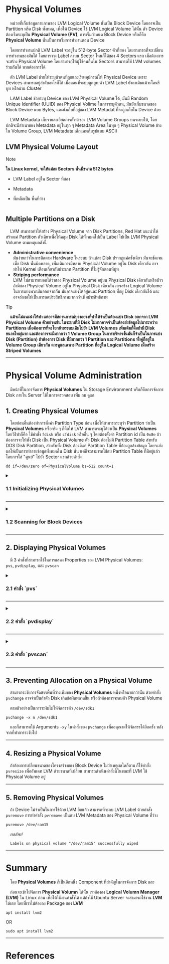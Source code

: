 # Physical Volumes

&emsp;หน่วยที่เก็บข้อมูลกายภาพของ LVM Logical Volume นั้นเป็น Block Device โดยอาจเป็น Partition หรือ Disk ทั้งหมด, เพื่อให้
Device ใช้ LVM Logical Volume ได้นั้น ตัว Device ต้องเริ่มระบุเป็น **Physical Volume (PV)**, การเริ่มกำหนด Block Device
หรือก็คือ **Physical Volume** นั้นเป็นการเริ่มการทำงานตอน Device

&emsp;โดยการทำงานปกติ LVM Label จะอยู่ใน 512-byte Sector ตัวที่สอง โดยสามารถที่จะเปลี่ยนการทำงานของมันได้ โดยการวาง Label ลงบน
Sector ไหนก็ได้ของ 4 Sectors แรก เมื่อต้องการจะสร้าง Physical Volume โดยสามารถให้ผู้ใช้คนอื่นใน Sectors สามารถใช้ LVM
volumes ร่วมกันได้ หากต้องการได้

&emsp;ตัว LVM Label ช่วยให้ระบุตัวตนที่ถูกและเรียงอุปกรณ์ให้ Physical Device เพราะ Devices สามารถอยู่ลำดับอะไรก็ได้
เมื่อตอนที่ระบบถูกบูท ตัว LVM Label ยังคงเดิมแม้จะโดนรีบูท หรือผ่าน Cluster

&emsp;LAM Label ช่วยระบุ Device ของ LVM Physical Volume ได้, มันมี Random Unique Identifier (UUID) ของ Physical Volime
ในการระบุตัวตน, มันยังเก็บขนาดของ Block Device แบบ Bytes, และยังเก็บที่อยู่ของ LVM Metadat ที่จะถูกเก็บใน Device ด้วย

&emsp;LVM Metadata เก็บรายละเอียดการตั้งค่าของ LVM Volume Groups บนระบบให้, โดยปกติจะมีสำเนาของ Metadata อยู่ในทุก ๆ Metadata
Area ในทุก ๆ Physical Volume ข้างใน Volume Group, LVM Metadata เล็กและเก็บรูปแบบ ASCII

## LVM Physical Volume Layout

> [!Note]
> **ใน Linux kernel, จะให้แต่ละ Sectors นั้นมีขนาด 512 bytes**

- LVM Label อยู่ใน Sector ที่สอง
- Metadata
- ที่เหลือเป็น พื้นที่ว่าง

  <img alt="" src="https://access.redhat.com/webassets/avalon/d/Red_Hat_Enterprise_Linux-7-Logical_Volume_Manager_Administration-en-US/images/58b3a6c097c618cfcb03163c5cad5d16/physvol.png">

## Multiple Partitions on a Disk

&emsp;LVM สามารถทำให้สร้าง Physical Volume จาก Disk Partitions, Red Hat แนะนำให้สร้างแค่ Partition ตัวเดียวเพื่อให้คลุม Disk
ได้ทั้งหมดไปเป็น Label ไปเป็น LVM Physical Volume ตามเหตุผลดังนี้

- **Administrative convenience**<br>
  มันง่ายกว่าในการติดตาม Hardware ในระบบ ถ้าแต่ละ Disk ปรากฏแค่ครั้งเดียว มันจะชัดเจนเมื่อ Disk นั้นผิดพลาด,
  เพิ่มเติมการมีหลาย Physical Volume อยู่ใน Disk เดียวกัน อาจทำให้ Kernel เตือนเกี่ยวกับประเภท Partition
  ที่ไม่รู้จักตอนที่บูท
- **Striping performance**<br>
  LVM ไม่สามารถบอกได้ว่าสอง Physical Volume อยู่บน Physical Disk เดียวกันหรือป่าว ถ้ามีสอง Physical Volume อยู่ใน
  Physical Disk เดียวกัน การสร้าง Logical Volume ในการแบ่งพวกมันออกจากกัน มันอาจแบ่งให้อยู่คนละ Partition ที่อยู่ Disk
  เดียวกันได้ และอาจส่งผลให้เป็นการลดประสิทธิภาพมากกว่าเพิ่มประสิทธิภาพ

> [!Tip]
> **&emsp;แม้จะไม่แนะนำให้ทำ แต่อาจมีสถานการณ์บางอย่างที่ทำให้จำเป็นต้องแบ่ง Disk ออกจาก LVM Physical Volume ตัวอย่างเช่น
> ในระบบที่มี Disk ไม่มากอาจจำเป็นต้องส่งข้อมูลไปมาระหว่าง Partitions เมื่อต้องการที่จะโยกย้ายระบบเดิมไปยัง LVM Volumes
> เพิ่มเติมก็คือถ้ามี Disk ขนาดใหญ่มาก และต้องการจะมีมากกว่า 1 Volume Group ในการบริหารงั้นมันก็จำเป็นในการแบ่ง Disk (Partition)
> ถ้าต้องการ Disk ที่มีมากกว่า 1 Partition และ Partitions ทั้งคู่ก็อยู่ใน Volume Group เดียวกัน ควรดูแลเฉพาะ
> Partition ที่อยู่ใน Logical Volume เมื่อสร้าง Striped Volumes**

<hr />

# Physical Volume Administration
&emsp;มีหน้าที่ในการจัดการ **Physical Volumes** ใน Storage Environment หรือก็คือการจัดการ Disk ภายใน Server ใช้ในการตรวจสอบ เพิ่ม ลบ ดูแล

## 1. Creating Physical Volumes
&emsp;โดยก่อนอื่นต้องทำการตั้งค่า Partition Type ก่อน เพื่อให้สามารถระบุว่า Partition ว่าเป็น **Physical Volumes** หรือจริง ๆ ก็คือให้ LVM สามารถระบุได้ว่าเป็น **Physical Volumes** โดยวิธีทำก็คือ
ใช้คำสั่ง `fdisk` หรือ `cfdisk` หรืออื่น ๆ โดยต้องตั้งค่า Partition id เป็น `0x8e` ถ้าต้องการจะให้ทั้ง Disk เป็น Physical Volume ตัว Disk ต้องไม่มี Partition Table สำหรับ DOS Disk Partition, สำหรับทั้ง Disk ต้องมีแค่ Partition Table ที่ต้องถูกล้างข้อมูล โดยจะส่งผลให้เป็นการทำลายข้อมูลทั้งหมดใน Disk นั้น แต่ก็จะสามารถใช้ลบ Partition Table ที่มีอยู่แล้ว โดยการใส่ "ศูนย์" ไปยัง Sector แรกด้วยคำสั่ง
```
dd if=/dev/zero of=PhysicalVolume bs=512 count=1
```

<details>

<summary><h3>1.1 Initializing Physical Volumes</h3></summary>

- ใช้คำสั่ง `pvcreate` ในการเริ่มสร้าง Block Device ที่ใช้ในการเป็น Physical Volume การเริ่มต้นจะคล้ายคลึงกับการจัดรูปแบบระบบไฟล์
- โดยตามคำสั่งที่ใช้ในการสร้างคือ `/dev/sdd`, `/dev/sde`, และ `/dev/sdf` เป็น LVM Physical Volumes ที่จะใช้ในภายหลัง โดยเป็นส่วนของ LVM Logical Volumes
```
pvcreate /dev/sdd /dev/sde /dev/sdf
```
- ในการที่ต้องการสร้างเป็น Partitions มากกว่าเป็นทั้งหมดของ Disk รันคำสั่ง
<br>`pvcreate` ของ Partition ตามดังตัวอย่างในการเริ่ม Partition `/dev/hdb1` โดยเป็น LVM Physical Volume สำหรับใช้กับส่วนของ LVM Logical Volume
```
pvcreate /dev/hdb1
```
</details>

<hr />

<details>
  
<summary><h3>1.2 Scanning for Block Devices</h3></summary>

&emsp;สามารถสแกนหา Block Devices ที่จะได้ใช้เป็น **Physical Volumes** โดยใช้คำสั่ง `lvmdiskscan` ตามดังนี้ 

```
lvmdiskscan
```
&emsp;_ผลลัพท์_
```
  /dev/ram0                    [       16.00 MB]
  /dev/sda                     [       17.15 GB]
  /dev/root                    [       13.69 GB]
  /dev/ram                     [       16.00 MB]
  /dev/sda1                    [       17.14 GB] LVM physical volume
  /dev/VolGroup00/LogVol01     [      512.00 MB]
  /dev/ram2                    [       16.00 MB]
  /dev/new_vg/lvol0            [       52.00 MB]
  /dev/ram3                    [       16.00 MB]
  /dev/pkl_new_vg/sparkie_lv   [        7.14 GB]
  /dev/ram4                    [       16.00 MB]
  /dev/ram5                    [       16.00 MB]
  /dev/ram6                    [       16.00 MB]
  /dev/ram7                    [       16.00 MB]
  /dev/ram8                    [       16.00 MB]
  /dev/ram9                    [       16.00 MB]
  /dev/ram10                   [       16.00 MB]
  /dev/ram11                   [       16.00 MB]
  /dev/ram12                   [       16.00 MB]
  /dev/ram13                   [       16.00 MB]
  /dev/ram14                   [       16.00 MB]
  /dev/ram15                   [       16.00 MB]
  /dev/sdb                     [       17.15 GB]
  /dev/sdb1                    [       17.14 GB] LVM physical volume
  /dev/sdc                     [       17.15 GB]
  /dev/sdc1                    [       17.14 GB] LVM physical volume
  /dev/sdd                     [       17.15 GB]
  /dev/sdd1                    [       17.14 GB] LVM physical volume
  7 disks
  17 partitions
  0 LVM physical volume whole disks
  4 LVM physical volumes
```

</details>

<hr />

## 2. Displaying Physical Volumes
&emsp;มี 3 คำสั่งที่สามารถใช้ในการแสดง Properties ของ LVM Physical Volumes:<br>`pvs`, `pvdisplay`, และ `pvscan`

<details>

<summary><h3>2.1 คำสั่ง `pvs`</h3></summary>

- คำสั่ง `pvs` ให้ข้อมูลการตั้งค่าของ Physical Volume แสดงผลหนึ่งบรรทัดต่อ Physical Volume
```
pvs
```
&emsp;_ผลลัพท์_
```
  PV         VG     Fmt  Attr PSize  PFree
  /dev/sdb1  new_vg lvm2 a-   17.14G 17.14G
  /dev/sdc1  new_vg lvm2 a-   17.14G 17.09G
  /dev/sdd1  new_vg lvm2 a-   17.14G 17.14G
```

<details>

<summary><h3>Customize Display</h3></summary>

- คำสั่ง `pvs` ทำให้ควบคุมการฟอร์แมตได้ดีมาก ๆ, และมีประโยชน์ในการทำ Scripting อีกด้วย โดยในการแก้ไข Output ของการใช้คำสั่ง `pvs` สามารถทำได้
และสามารถเปลี่ยนฟิลด์ที่อยากให้แสดงให้มากกว่าปกติ โดยการใช้ Argument `-o`
```
pvs -o pv_name,pv_size
```
&emsp;_ผลลัพท์_
```
  PV         PSize
  /dev/sdb1  17.14G
  /dev/sdc1  17.14G
  /dev/sdd1  17.14G
```

### ตารางฟิลด์ที่แสดงในคำสั่ง pvs
| Argument | Header | Description |
| -------- | ------ | :----------- |
| `dev_size` | DevSize | The size of the underlying device on which the physical volume was created |
| `pe_start` | 1st PE | Offset to the start of the first physical extent in the underlying device |
| `pv_attr` | Attr | Status of the physical volume: (a)llocatable or e(x)ported. |
| `pv_fmt` | Fmt | The metadata format of the physical volume (lvm2 or lvm1) |
| `pv_free` | PFree | The free space remaining on the physical volume |
| `pv_name` | PV | The physical volume name |
| `pv_pe_alloc_count` | Alloc | Number of used physical extents |
| `pv_pe_count` | PE | Number of physical extents |
| `pvseg_size` | SSize | The segment size of the physical volume |
| `pvseg_start` | Start | The starting physical extent of the physical volume segment |
| `pv_size` | PSize | The size of the physical volume |
| `pv_tags` | PV Tags | LVM tags attached to the physical volume |
| `pv_used` | Used | The amount of space currently used on the physical volume |
| `pv_uuid` | PV UUID | The UUID of the physical volume |

Information: [Customized Reporting for LVM](https://access.redhat.com/documentation/en-us/red_hat_enterprise_linux/7/html/logical_volume_manager_administration/custom_report#report_format_control)

<hr />
<br />

- สามารถที่จะเพิ่มฟิลด์ไปยัง Output ด้วยสัญลักษณ์บวก (+) โดยเอามาใช้ร่วมกับ Argument `-o`
```
pvs -o +pv_uuid
```
&emsp;_ผลลัพท์_
```
  PV         VG     Fmt  Attr PSize  PFree  PV UUID
  /dev/sdb1  new_vg lvm2 a-   17.14G 17.14G onFF2w-1fLC-ughJ-D9eB-M7iv-6XqA-dqGeXY
  /dev/sdc1  new_vg lvm2 a-   17.14G 17.09G Joqlch-yWSj-kuEn-IdwM-01S9-X08M-mcpsVe
  /dev/sdd1  new_vg lvm2 a-   17.14G 17.14G yvfvZK-Cf31-j75k-dECm-0RZ3-0dGW-UqkCS
```
<hr />
<br />

- การเพิ่ม Argument `-v` ไปยังคำสั่งจะเพิ่มฟิลด์เพิ่มเติม เช่นคำสั่ง `pvs -v` จะแสดงฟิลด์ `DevSize` และ `PV UUID` เพิ่มเติมไปยังฟิลด์ตามปกติ
```
pvs -v
```
&emsp;_ผลลัพท์_
```
    Scanning for physical volume names
  PV         VG     Fmt  Attr PSize  PFree  DevSize PV UUID
  /dev/sdb1  new_vg lvm2 a-   17.14G 17.14G  17.14G onFF2w-1fLC-ughJ-D9eB-M7iv-6XqA-dqGeXY
  /dev/sdc1  new_vg lvm2 a-   17.14G 17.09G  17.14G Joqlch-yWSj-kuEn-IdwM-01S9-XO8M-mcpsVe
  /dev/sdd1  new_vg lvm2 a-   17.14G 17.14G  17.14G yvfvZK-Cf31-j75k-dECm-0RZ3-0dGW-tUqkCS
```
<hr />
<br />

- Argument `--noheadings` จะไม่แสดง Headings line สามารถนำไปใช้ในการเขียน Scripts
ตัวอย่างก็เช่นการใช้ Argument `--noheadings` ในการร่วมกับ Argument `pv_name` โดยมันจะแสดงลิสต์ทั้งหมดของ **Physical Volumes**
```
pvs --noheadings -o pv_name
```
&emsp;_ผลลัพท์_
```
  /dev/sdb1
  /dev/sdc1
  /dev/sdd1
```
<hr />
<br />

- Argument `--separator (separator)` ใช้ตัว separator ในการแยกแต่ละฟิลด์
ตัวอย่างการแยก Output ฟิลด์ของคำสั่ง `pvs` ด้วยสัญลักษณ์เท่ากับ (=)
```
pvs --separator =
```
&emsp;_ผลลัพท์_
```
  PV=VG=Fmt=Attr=PSize=PFree
  /dev/sdb1=new_vg=lvm2=a-=17.14G=17.14G
  /dev/sdc1=new_vg=lvm2=a-=17.14G=17.09G
  /dev/sdd1=new_vg=lvm2=a-=17.14G=17.14G
```
<hr />
<br />

- เพื่อให้แต่ละฟิลด์นั้นเว้นระยะห่าง เมื่อใช้ Argument `separator` ต้องใช้ร่วมกับ Argument `--aligned`
```
pvs --separator = --aligned
```
&emsp;_ผลลัพท์_
```
  PV        =VG    =Fmt =Attr=PSize =PFree
  /dev/sdb1 =new_vg=lvm2=a-  =17.14G=17.14G
  /dev/sdc1 =new_vg=lvm2=a-  =17.14G=17.09G
  /dev/sdd1 =new_vg=lvm2=a-  =17.14G=17.14G
```

</details>

<hr />

- สามารถใช้คำสั่ง `pvs -a` เพื่อตรวจสอบ Devices ที่ไม่ได้ถูกกำหนดเป็น LVM Physical Volumes ด้วย LVM
```
pvs -a
```
&emsp;_ผลลัพท์_
```
  PV                             VG     Fmt  Attr PSize  PFree
  /dev/VolGroup00/LogVol01                   --       0      0
  /dev/new_vg/lvol0                          --       0      0
  /dev/ram                                   --       0      0
  /dev/ram0                                  --       0      0
  /dev/ram2                                  --       0      0
  /dev/ram3                                  --       0      0
  /dev/ram4                                  --       0      0
  /dev/ram5                                  --       0      0
  /dev/ram6                                  --       0      0
  /dev/root                                  --       0      0
  /dev/sda                                   --       0      0
  /dev/sdb                                   --       0      0
  /dev/sdb1                      new_vg lvm2 a-   17.14G 17.14G
  /dev/sdc                                   --       0      0
  /dev/sdc1                      new_vg lvm2 a-   17.14G 17.09G
  /dev/sdd                                   --       0      0
  /dev/sdd1                      new_vg lvm2 a-   17.14G 17.14G
```

</details>

<hr />

<details>

<summary><h3>2.2 คำสั่ง `pvdisplay`</h3></summary>

&emsp;คำสั่ง `pvdisplay` ให้ Output ออกมารายละเอียดแต่ละ Physical Volume เป็นหลายบรรทัด มันจะแสดงคุณสมบัติของ Physical (Size, Extents, Volume Group, และอื่น ๆ) ในรูปแบบที่ตั้งค่าไว้
```
pvdisplay
```
&emsp;_ผลลัพท์_
```
  --- Physical volume ---
  PV Name               /dev/sdc1
  VG Name               new_vg
  PV Size               17.14 GB / not usable 3.40 MB
  Allocatable           yes
  PE Size (KByte)       4096
  Total PE              4388
  Free PE               4375
  Allocated PE          13
  PV UUID               Joqlch-yWSj-kuEn-IdwM-01S9-XO8M-mcpsVe
```

</details>

<hr />

<details>

<summary><h3>2.3 คำสั่ง `pvscan`</h3></summary>

&emsp;คำสั่ง `pvscan` จะสแกน **Physical Volumes** ทุกตัวที่ได้มาจาก LVM Block Devices ในระบบ
```
pvscan
```
&emsp;_ผลลัพท์_
```
 PV /dev/sdb2   VG vg0   lvm2 [964.00 MB / 0   free]
 PV /dev/sdc1   VG vg0   lvm2 [964.00 MB / 428.00 MB free]
 PV /dev/sdc2            lvm2 [964.84 MB]
 Total: 3 [2.83 GB] / in use: 2 [1.88 GB] / in no VG: 1 [964.84 MB]
```

&emsp;สามารถกำหนด Filter ในไฟล์ `lvm.conf` ที่จะทำให้คำสั่งนี้หลีกเลี่ยงการสแกน **Physical Volumes** ที่กำหนดได้ สำหรับข้อมูลในการใช้ Filter ในการควบคุมว่าจะให้ Devices ไหนถูกสแกน สามารถดูได้ใน [Controlling LVM Device Scans with Filters](https://access.redhat.com/documentation/en-us/red_hat_enterprise_linux/7/html/logical_volume_manager_administration/lvm_filters)

</details>

<hr />

## 3. Preventing Allocation on a Physical Volume
&emsp;สามารถระงับการจัดสรรพื้นที่ว่างเพิ่มของ **Physical Volumes** หนึ่งหรือมากกว่านั้น ด้วยคำสั่ง `pvchange` อาจจำเป็นถ้าตัว Disk เกิดข้อผิดพลาดขึ้น หรือถ้าต้องการจะลบตัว Physical Volume

&emsp;ตามตัวอย่างเป็นการระงับไม่ให้จัดสรรตัว `/dev/sdk1`
```
pvchange -x n /dev/sdk1
```
&emsp;และก็สามารถใช้ Arguments `-xy` ในคำสั่งของ `pvchange` เพื่ออนุณาตให้จัดสรรได้อีกครั้ง หลังจากที่ทำการระงับไป

<hr />

## 4. Resizing a Physical Volume
&emsp;ถ้าต้องการเปลี่ยนขนาดของโครงสร้างของ Block Device ไม่ว่าเหตุผลใดก็ตาม ก็ใช้คำสั่ง `pvresize` เพื่ออัพเดท LVM ด้วยขนาดที่เปลี่ยน สามารถดำเนินคำสั่งนี้ในขณะที่ LVM ใช้ Physical Volume อยู่

<hr />

## 5. Removing Physical Volumes
&emsp;ถ้า Device ไม่จำเป็นในการใช้ด้วย LVM อีกแล้ว สามารถที่จะลบ LVM Label ด้วยคำสั่ง `pvremove` การทำคำสั่ง `pvremove` เป็นลบ LVM Metadata ของ Physical Volume ที่ว่าง

```
pvremove /dev/ram15
```
&emsp;_ผลลัพท์_
```
  Labels on physical volume "/dev/ram15" successfully wiped
```

<hr />

# Summary

&emsp;โดย **Physical Volumes** ก็เป็นอีกหนึ่ง Component ที่สำคัญในการจัดการ Disk และ

&emsp;ก่อนจะเข้าไปจัดการ **Physical Volumn** ได้นั้น เราต้องลง **Logical Volumn Manager (LVM)** ใน Linux ก่อน
เพื่อให้ใช้งานคำสั่งได้
แต่ถ้าใช้ Ubuntu Server จะสามารถใช้งาน **LVM** ได้เลย โดยที่เราไม่ต้องลง Package ของ **LVM**

```
apt install lvm2
```

OR

```
sudo apt install lvm2
```

<hr />

# References

<a href="https://access.redhat.com/documentation/en-us/red_hat_enterprise_linux/7/html/logical_volume_manager_administration/index" target="_blank">
<picture>
  <img alt="" src="https://access.redhat.com/webassets/avalon/d/Red_Hat_Enterprise_Linux-7-Logical_Volume_Manager_Administration-en-US/images/fb83bf56728805639af6b760fac589d0/title_logo.png">
</picture>
</a>

